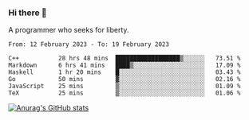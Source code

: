 ### Hi there 👋

<!--
**shejialuo/shejialuo** is a ✨ _special_ ✨ repository because its `README.md` (this file) appears on your GitHub profile.

Here are some ideas to get you started:

- 🔭 I’m currently working on ...
- 🌱 I’m currently learning ...
- 👯 I’m looking to collaborate on ...
- 🤔 I’m looking for help with ...
- 💬 Ask me about ...
- 📫 How to reach me: ...
- 😄 Pronouns: ...
- ⚡ Fun fact: ...
-->

A programmer who seeks for liberty.

<!--START_SECTION:waka-->

```text
From: 12 February 2023 - To: 19 February 2023

C++           28 hrs 48 mins  ██████████████████▒░░░░░░   73.51 %
Markdown      6 hrs 41 mins   ████▒░░░░░░░░░░░░░░░░░░░░   17.09 %
Haskell       1 hr 20 mins    █░░░░░░░░░░░░░░░░░░░░░░░░   03.43 %
Go            50 mins         ▓░░░░░░░░░░░░░░░░░░░░░░░░   02.16 %
JavaScript    25 mins         ▒░░░░░░░░░░░░░░░░░░░░░░░░   01.09 %
TeX           25 mins         ▒░░░░░░░░░░░░░░░░░░░░░░░░   01.06 %
```

<!--END_SECTION:waka-->

[![Anurag's GitHub stats](https://github-readme-stats.vercel.app/api?username=shejialuo&show_icons=true&theme=dracula)](https://github.com/anuraghazra/github-readme-stats)
